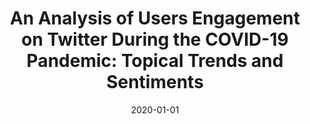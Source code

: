 ---
title: "An Analysis of Users Engagement on Twitter During the COVID-19 Pandemic: Topical Trends and Sentiments"
collection: publications
permalink: /publication/2020-01-01-An-Analysis-of-Users-Engagement-on-Twitter-During-the-COVID-19-Pandemic-Topical-Trends-and-Sentiments
date: 2020-01-01
venue: 'In the proceedings of Computational Data and Social Networks - 9th International Conference, CSoNet 2020, Dallas, TX, USA, December 11-13, 2020, Proceedings'
paperurl: 'https://doi.org/10.1007/978-3-030-66046-8\_7'
citation: ' Sultan Alshamrani,  Ahmed Abusnaina,  Mohammed Abuhamad,  Anho Lee,  DaeHun Nyang,  David Mohaisen, &quot;An Analysis of Users Engagement on Twitter During the COVID-19 Pandemic: Topical Trends and Sentiments.&quot; In the proceedings of Computational Data and Social Networks - 9th International Conference, CSoNet, Dallas, TX, USA, 2020.'
---